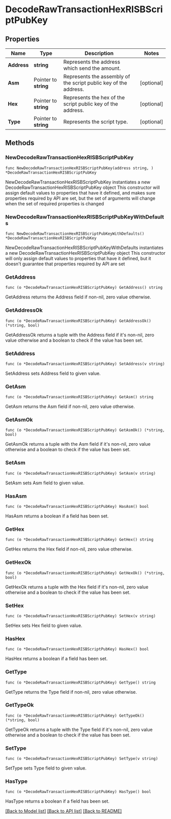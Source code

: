 # DecodeRawTransactionHexRISBScriptPubKey

## Properties

Name | Type | Description | Notes
------------ | ------------- | ------------- | -------------
**Address** | **string** | Represents the address which send the amount. | 
**Asm** | Pointer to **string** | Represents the assembly of the script public key of the address. | [optional] 
**Hex** | Pointer to **string** | Represents the hex of the script public key of the address. | [optional] 
**Type** | Pointer to **string** | Represents the script type. | [optional] 

## Methods

### NewDecodeRawTransactionHexRISBScriptPubKey

`func NewDecodeRawTransactionHexRISBScriptPubKey(address string, ) *DecodeRawTransactionHexRISBScriptPubKey`

NewDecodeRawTransactionHexRISBScriptPubKey instantiates a new DecodeRawTransactionHexRISBScriptPubKey object
This constructor will assign default values to properties that have it defined,
and makes sure properties required by API are set, but the set of arguments
will change when the set of required properties is changed

### NewDecodeRawTransactionHexRISBScriptPubKeyWithDefaults

`func NewDecodeRawTransactionHexRISBScriptPubKeyWithDefaults() *DecodeRawTransactionHexRISBScriptPubKey`

NewDecodeRawTransactionHexRISBScriptPubKeyWithDefaults instantiates a new DecodeRawTransactionHexRISBScriptPubKey object
This constructor will only assign default values to properties that have it defined,
but it doesn't guarantee that properties required by API are set

### GetAddress

`func (o *DecodeRawTransactionHexRISBScriptPubKey) GetAddress() string`

GetAddress returns the Address field if non-nil, zero value otherwise.

### GetAddressOk

`func (o *DecodeRawTransactionHexRISBScriptPubKey) GetAddressOk() (*string, bool)`

GetAddressOk returns a tuple with the Address field if it's non-nil, zero value otherwise
and a boolean to check if the value has been set.

### SetAddress

`func (o *DecodeRawTransactionHexRISBScriptPubKey) SetAddress(v string)`

SetAddress sets Address field to given value.


### GetAsm

`func (o *DecodeRawTransactionHexRISBScriptPubKey) GetAsm() string`

GetAsm returns the Asm field if non-nil, zero value otherwise.

### GetAsmOk

`func (o *DecodeRawTransactionHexRISBScriptPubKey) GetAsmOk() (*string, bool)`

GetAsmOk returns a tuple with the Asm field if it's non-nil, zero value otherwise
and a boolean to check if the value has been set.

### SetAsm

`func (o *DecodeRawTransactionHexRISBScriptPubKey) SetAsm(v string)`

SetAsm sets Asm field to given value.

### HasAsm

`func (o *DecodeRawTransactionHexRISBScriptPubKey) HasAsm() bool`

HasAsm returns a boolean if a field has been set.

### GetHex

`func (o *DecodeRawTransactionHexRISBScriptPubKey) GetHex() string`

GetHex returns the Hex field if non-nil, zero value otherwise.

### GetHexOk

`func (o *DecodeRawTransactionHexRISBScriptPubKey) GetHexOk() (*string, bool)`

GetHexOk returns a tuple with the Hex field if it's non-nil, zero value otherwise
and a boolean to check if the value has been set.

### SetHex

`func (o *DecodeRawTransactionHexRISBScriptPubKey) SetHex(v string)`

SetHex sets Hex field to given value.

### HasHex

`func (o *DecodeRawTransactionHexRISBScriptPubKey) HasHex() bool`

HasHex returns a boolean if a field has been set.

### GetType

`func (o *DecodeRawTransactionHexRISBScriptPubKey) GetType() string`

GetType returns the Type field if non-nil, zero value otherwise.

### GetTypeOk

`func (o *DecodeRawTransactionHexRISBScriptPubKey) GetTypeOk() (*string, bool)`

GetTypeOk returns a tuple with the Type field if it's non-nil, zero value otherwise
and a boolean to check if the value has been set.

### SetType

`func (o *DecodeRawTransactionHexRISBScriptPubKey) SetType(v string)`

SetType sets Type field to given value.

### HasType

`func (o *DecodeRawTransactionHexRISBScriptPubKey) HasType() bool`

HasType returns a boolean if a field has been set.


[[Back to Model list]](../README.md#documentation-for-models) [[Back to API list]](../README.md#documentation-for-api-endpoints) [[Back to README]](../README.md)


